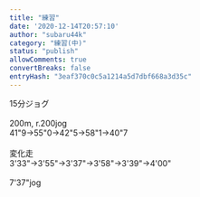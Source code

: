 ```yaml
---
title: "練習"
date: '2020-12-14T20:57:10'
author: "subaru44k"
category: "練習(中)"
status: "publish"
allowComments: true
convertBreaks: false
entryHash: "3eaf370c0c5a1214a5d7dbf668a3d35c"
---
```

15分ジョグ<br>
<br>
200m, r.200jog<br>
41"9→55"0→42"5→58"1→40"7<br>
<br>
変化走<br>
3'33"→3'55"→3'37"→3'58"→3'39"→4'00"<br>
<br>
7'37"jog
